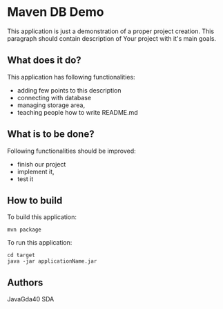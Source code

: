 # Maven DB Demo
This application is just a demonstration of a proper project creation. This paragraph should contain description of Your project with it's main goals.

## What does it do?
<!-- Funkcjonalności jakie planujemy zrobić -->
This application has following functionalities:
- adding few points to this description
- connecting with database
- managing storage area,
- teaching people how to write README.md

## What is to be done?
Following functionalities should be improved:
- finish our project
- implement it,
- test it

## How to build

To build this application:
```
mvn package
```

To run this application:
```
cd target 
java -jar applicationName.jar
```

## Authors
JavaGda40 SDA
 